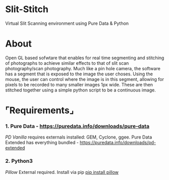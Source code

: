 # Slit-Stitch
Virtual Slit Scanning environment using Pure Data &amp; Python

# About

Open GL based sofwtare that enables for real time segmenting and stitching of photographs to achieve similar effects to that of slit scan photography/scan photography. Much like a pin hole camera, the software has a segment that is exposed to the image the user choses. Using the mouse, the user can control where the image is in this segment, allowing for pixels to be recorded to many smaller images 1px wide. These are then stitched together using a simple python script to be a continuous image. 

# ⌜Requirements⌟
### 1. Pure Data - https://puredata.info/downloads/pure-data

   *PD Vanilla* requires externals installed: GEM, Cyclone, ggee. Pure Data Extended has everything bundled  - https://puredata.info/downloads/pd-extended
  
### 2. Python3 

   *Pillow* External required. Install via pip [pip install pillow](https://pillow.readthedocs.io/en/stable/)
   

